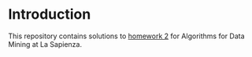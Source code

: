 # Introduction
This repository contains solutions to [homework 2](https://github.com/lucamaiano/ADM/tree/master/2022/Homework_2) for Algorithms for Data Mining at La Sapienza.